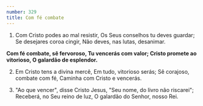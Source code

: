 ```yaml
---
number: 329
title: Com fé combate
---
```


1. Com Cristo podes ao mal resistir,
  Os Seus conselhos tu deves guardar;
  Se desejares coroa cingir,
  Não deves, nas lutas, desanimar.

  __Com fé combate, sê fervoroso,
  Tu vencerás com valor;
  Cristo promete ao vitorioso,
  O galardão de esplendor.__

2. Em Cristo tens a divina mercê,
  Em tudo, vitorioso serás;
  Sê corajoso, combate com fé,
  Caminha com Cristo e vencerás.

3. "Ao que vencer", disse Cristo Jesus,
  "Seu nome, do livro não riscarei";
  Receberá, no Seu reino de luz,
  O galardão do Senhor, nosso Rei.
